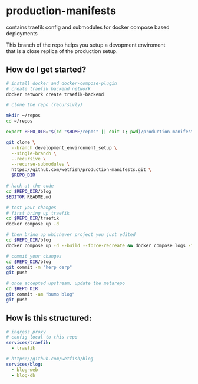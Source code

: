 # production-manifests
contains traefik config and submodules for docker compose based deployments

This branch of the repo helps you setup a devopment enviroment \
that is a close replica of the production setup.

## How do I get started?

```bash
# install docker and docker-compose-plugin
# create traefik backend network
docker network create traefik-backend

# clone the repo (recursivly)

mkdir ~/repos
cd ~/repos

export REPO_DIR="$(cd "$HOME/repos" || exit 1; pwd)/production-manifests"

git clone \
  --branch development_environment_setup \
  --single-branch \
  --recursive \
  --recurse-submodules \
  https://github.com/wetfish/production-manifests.git \
  $REPO_DIR

# hack at the code
cd $REPO_DIR/blog
$EDITOR README.md

# test your changes
# first bring up traefik
cd $REPO_DIR/traefik
docker compose up -d

# then bring up whichever project you just edited
cd $REPO_DIR/blog
docker compose up -d --build --force-recreate && docker compose logs -f

# commit your changes
cd $REPO_DIR/blog
git commit -m "herp derp"
git push

# once accepted upstream, update the metarepo
cd $REPO_DIR
git commit -am "bump blog"
git push
```

## How is this structured:
```yaml
# ingress proxy
# config local to this repo
services/traefik:
  - traefik

# https://github.com/wetfish/blog
services/blog:
  - blog-web
  - blog-db

```